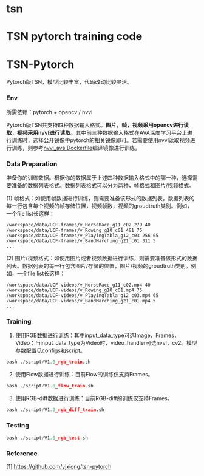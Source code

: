 # tsn

TSN pytorch training code 
=======
# TSN-Pytorch

Pytorch版TSN，模型比较丰富，代码改动比较灵活。

### Env

所需依赖：pytorch + opencv / nvvl

Pytorch版TSN共支持四种数据输入格式。**图片，帧，视频采用opencv进行读取，视频采用nvvl进行读取**。其中前三种数据输入格式在AVA深度学习平台上进行训练时，选择公开镜像中pytorch的相关镜像即可。若需要使用nvvl读取视频进行训练，则参考[nvvl_ava.Dockerfile](nvvl_ava.Dockerfile)编译镜像进行训练。 

### Data Preparation

准备你的训练数据。根据你的数据属于上述四种数据输入格式中的哪一种，选择需要准备的数据列表格式。数据列表格式可以分为两种，帧格式和图片/视频格式。

(1) 帧格式：如使用帧数据进行训练，则需要准备该形式的数据列表。数据列表的每一行包含每个视频的帧存储位置，视频帧数，视频的groudtruth类别。例如，一个file list长这样：

```
/workspace/data/UCF-frames/v_HorseRace_g11_c02 279 40
/workspace/data/UCF-frames/v_Rowing_g10_c01 481 75
/workspace/data/UCF-frames/v_PlayingTabla_g12_c03 256 65
/workspace/data/UCF-frames/v_BandMarching_g21_c01 311 5
...
```

(2) 图片/视频格式：如使用图片或者视频数据进行训练，则需要准备该形式的数据列表。数据列表的每一行包含图片/存储的位置，图片/视频的groudtruth类别。例如，一个file list长这样：

```
/workspace/data/UCF-videos/v_HorseRace_g11_c02.mp4 40
/workspace/data/UCF-videos/v_Rowing_g10_c01.mp4 75
/workspace/data/UCF-videos/v_PlayingTabla_g12_c03.mp4 65
/workspace/data/UCF-videos/v_BandMarching_g21_c01.mp4 5
...
```

### Training

1. 使用RGB数据进行训练：其中input_data_type可选Image，Frames，Video；当input_data_type为Video时，video_handler可选nvvl，cv2。模型参数配置见configs和script。

```python
bash ./script/V1.0_rgb_train.sh
```

2. 使用Flow数据进行训练：目前Flow的训练仅支持Frames。

```python
bash ./script/V1.0_flow_train.sh
```

3. 使用RGB-diff数据进行训练：目前RGB-diff的训练仅支持Frames。

```python
bash ./script/V1.0_rgb_diff_train.sh
```

### Testing

```python
bash ./script/V1.0_rgb_test.sh
```

### Reference

[1] https://github.com/yjxiong/tsn-pytorch